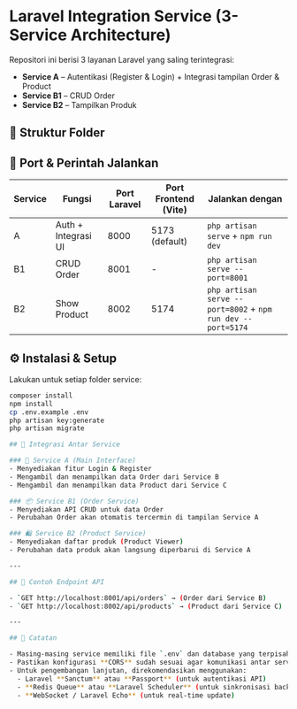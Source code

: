 # Laravel Integration Service (3-Service Architecture)

Repositori ini berisi 3 layanan Laravel yang saling terintegrasi:

- **Service A** – Autentikasi (Register & Login) + Integrasi tampilan Order & Product
- **Service B1** – CRUD Order
- **Service B2** – Tampilkan Produk

## 🧱 Struktur Folder


## 🚀 Port & Perintah Jalankan

| Service   | Fungsi               | Port Laravel | Port Frontend (Vite) | Jalankan dengan                                 |
|-----------|----------------------|--------------|----------------------|--------------------------------------------------|
| A         | Auth + Integrasi UI  | 8000         | 5173 (default)       | `php artisan serve` + `npm run dev`             |
| B1        | CRUD Order           | 8001         | -                    | `php artisan serve --port=8001`                 |
| B2        | Show Product         | 8002         | 5174                 | `php artisan serve --port=8002` + `npm run dev --port=5174` |

## ⚙️ Instalasi & Setup

Lakukan untuk setiap folder service:

```bash
composer install
npm install
cp .env.example .env
php artisan key:generate
php artisan migrate

## 🧩 Integrasi Antar Service

### 🔐 Service A (Main Interface)
- Menyediakan fitur Login & Register
- Mengambil dan menampilkan data Order dari Service B
- Mengambil dan menampilkan data Product dari Service C

### 📦 Service B1 (Order Service)
- Menyediakan API CRUD untuk data Order
- Perubahan Order akan otomatis tercermin di tampilan Service A

### 🛍️ Service B2 (Product Service)
- Menyediakan daftar produk (Product Viewer)
- Perubahan data produk akan langsung diperbarui di Service A

---

## 🔗 Contoh Endpoint API

- `GET http://localhost:8001/api/orders` → (Order dari Service B)  
- `GET http://localhost:8002/api/products` → (Product dari Service C)

---

## 📌 Catatan

- Masing-masing service memiliki file `.env` dan database yang terpisah.
- Pastikan konfigurasi **CORS** sudah sesuai agar komunikasi antar service berjalan lancar.
- Untuk pengembangan lanjutan, direkomendasikan menggunakan:
  - Laravel **Sanctum** atau **Passport** (untuk autentikasi API)
  - **Redis Queue** atau **Laravel Scheduler** (untuk sinkronisasi background)
  - **WebSocket / Laravel Echo** (untuk real-time update)
